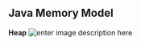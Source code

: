 ## Java Memory Model
**Heap**
![enter image description here](https://i0.wp.com/javahonk.com/wp-content/uploads/2014/04/JVM_Structure.png)


